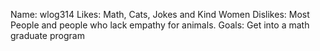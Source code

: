 Name: wlog314
Likes: Math, Cats, Jokes and Kind Women
Dislikes: Most People and people who lack empathy for animals.
Goals: Get into a math graduate program

<!---
wlog314/wlog314 is a ✨ special ✨ repository because its `README.md` (this file) appears on your GitHub profile.
You can click the Preview link to take a look at your changes.
--->
